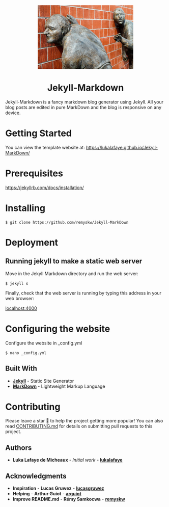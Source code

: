 <div align="center"><img src="img/listener.jpg" alt="Logo" height="200"><h1>Jekyll-Markdown</h1></div>

Jekyll-Markdown is a fancy markdown blog generator using Jekyll. All your blog posts are edited in pure MarkDown and the blog is responsive on any device.

# Getting Started

You can view the template website at: https://lukalafaye.github.io/Jekyll-MarkDown/

# Prerequisites

https://jekyllrb.com/docs/installation/

# Installing

```
$ git clone https://github.com/remyskw/Jekyll-MarkDown
```

# Deployment

## Running jekyll to make a static web server

Move in the Jekyll Markdown directory and run the web server:

```
$ jekyll s
```

Finally, check that the web server is running by typing this address in your web browser:

[localhost:4000](localhost:4000)

# Configuring the website

Configure the website in _config.yml

```
$ nano _config.yml
```

## Built With

* [**Jekyll**](https://jekyllrb.com/) - Static Site Generator
* [**MarkDown**](https://github.com/adam-p/markdown-here/wiki/Markdown-Cheatsheet) - Lightweight Markup Language

# Contributing

Please leave a star 🌟  to help the project getting more popular!
You can also read [CONTRIBUTING.md](
https://github.com/lukalafaye/Jekyll-MarkDown/blob/master/CONTRIBUTING.md) for details on submitting pull requests to this project.

## Authors

* **Luka Lafaye de Micheaux** - *Initial work* - [**lukalafaye**](https://github.com/lukalafaye)

## Acknowledgments

* **Inspiration** - **Lucas Gruwez** - [**lucasgruwez**](https://github.com/lucasgruwez)
* **Helping**     - **Arthur Guiot** - [**arguiot**](https://github.com/arguiot)
* **Improve README.md**   - **Rémy Samkocwa** - [**remyskw**](https://github.com/remyskw)
